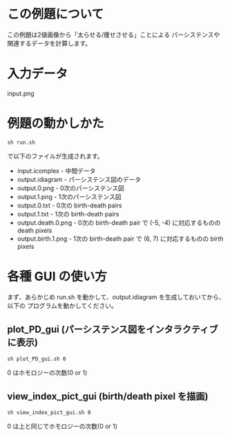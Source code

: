 # この例題について

この例題は2値画像から「太らせる/痩せさせる」ことによる
パーシステンスや関連するデータを計算します。

# 入力データ

input.png

# 例題の動かしかた

    sh run.sh

で以下のファイルが生成されます。

* input.icomplex - 中間データ
* output.idiagram - パーシステンス図のデータ
* output.0.png - 0次のパーシステンス図
* output.1.png - 1次のパーシステンス図
* output.0.txt - 0次の birth-death pairs
* output.1.txt - 1次の birth-death pairs
* output.death.0.png - 0次の birth-death pair で (-5, -4) に対応するものの death pixels
* output.birth.1.png - 1次の birth-death pair で (6, 7) に対応するものの birth pixels


# 各種 GUI の使い方

まず、あらかじめ run.sh を動かして、output.idiagram を生成しておいてから、以下の
プログラムを動かしてください。

## plot\_PD\_gui (パーシステンス図をインタラクティブに表示)

    sh plot_PD_gui.sh 0

0 はホモロジーの次数(0 or 1)

## view_index_pict_gui (birth/death pixel を描画)

    sh view_index_pict_gui.sh 0

0 は上と同じでホモロジーの次数(0 or 1)
